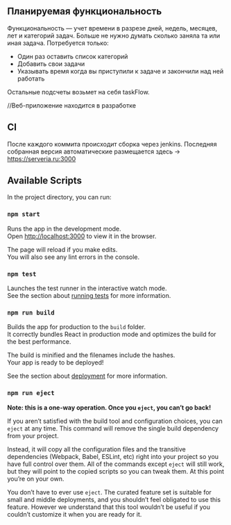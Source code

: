 ## Планируемая функциональность

Функциональность — учет времени в разрезе дней, недель, месяцев, лет и категорий задач. Больше не нужно думать сколько заняла та или иная задача. Потребуется только:

- Один раз оставить список категорий
- Добавить свои задачи
- Указывать время когда вы приступили к задаче и закончили над ней работать

Остальные подсчеты возьмет на себя taskFlow.

//Веб-приложение находится в разработке

## CI

После каждого коммита происходит сборка через jenkins. Последняя собранная версия автоматические размещается здесь → https://serveria.ru:3000

## Available Scripts

In the project directory, you can run:

### `npm start`

Runs the app in the development mode.<br />
Open [http://localhost:3000](http://localhost:3000) to view it in the browser.

The page will reload if you make edits.<br />
You will also see any lint errors in the console.

### `npm test`

Launches the test runner in the interactive watch mode.<br />
See the section about [running tests](https://facebook.github.io/create-react-app/docs/running-tests) for more information.

### `npm run build`

Builds the app for production to the `build` folder.<br />
It correctly bundles React in production mode and optimizes the build for the best performance.

The build is minified and the filenames include the hashes.<br />
Your app is ready to be deployed!

See the section about [deployment](https://facebook.github.io/create-react-app/docs/deployment) for more information.

### `npm run eject`

**Note: this is a one-way operation. Once you `eject`, you can’t go back!**

If you aren’t satisfied with the build tool and configuration choices, you can `eject` at any time. This command will remove the single build dependency from your project.

Instead, it will copy all the configuration files and the transitive dependencies (Webpack, Babel, ESLint, etc) right into your project so you have full control over them. All of the commands except `eject` will still work, but they will point to the copied scripts so you can tweak them. At this point you’re on your own.

You don’t have to ever use `eject`. The curated feature set is suitable for small and middle deployments, and you shouldn’t feel obligated to use this feature. However we understand that this tool wouldn’t be useful if you couldn’t customize it when you are ready for it.
